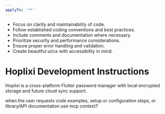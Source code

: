 ```yaml
---
applyTo: '**'
---
```


- Focus on clarity and maintainability of code.
- Follow established coding conventions and best practices.
- Include comments and documentation where necessary.
- Prioritize security and performance considerations.
- Ensure proper error handling and validation.
- Create beautiful ui/ux with accessibility in mind.
# Hoplixi Development Instructions
Hoplixi is a cross-platform Flutter password manager with local encrypted storage and future cloud sync support.

when the user requests code examples, setup or configuration steps, or library/API documentation use mcp context7
